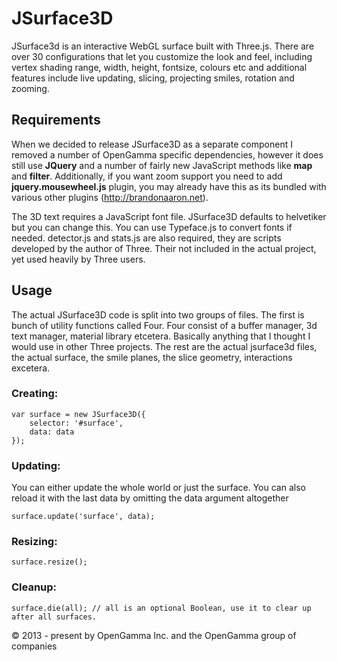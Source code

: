 JSurface3D
==========

JSurface3d is an interactive WebGL surface built with Three.js. There are over 30 configurations that let you customize the look and feel, including vertex shading range, width, height, fontsize, colours etc and additional features include live updating, slicing, projecting smiles, rotation and zooming.

Requirements
-----------

When we decided to release JSurface3D as a separate component I removed a number of OpenGamma specific dependencies, however it does still use **JQuery** and a number of fairly new JavaScript methods like **map** and **filter**. Additionally, if you want zoom support you need to add **jquery.mousewheel.js** plugin, you may already have this as its bundled with various other plugins (http://brandonaaron.net).

The 3D text requires a JavaScript font file. JSurface3D defaults to helvetiker but you can change this. You can use Typeface.js to convert fonts if needed. detector.js and stats.js are also required, they are scripts developed by the author of Three. Their not included in the actual project, yet used heavily by Three users.

Usage
-----
The actual JSurface3D code is split into two groups of files. The first is bunch of utility functions called Four. Four consist of a buffer manager, 3d text manager, material library etcetera. Basically anything that I thought I would use in other Three projects. The rest are the actual jsurface3d files, the actual surface, the smile planes, the slice geometry, interactions excetera.

### Creating: ###

    var surface = new JSurface3D({
        selector: '#surface',
        data: data
    });

### Updating: ###
You can either update the whole world or just the surface. You can also reload it with the last data by omitting the data argument altogether

    surface.update('surface', data);

### Resizing: ###

    surface.resize();

### Cleanup: ###

    surface.die(all); // all is an optional Boolean, use it to clear up after all surfaces.

&copy; 2013 - present by OpenGamma Inc. and the OpenGamma group of companies